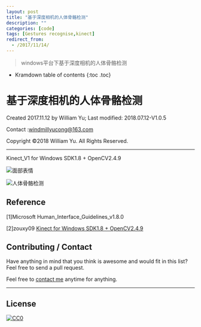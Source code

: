 ```yaml
---
layout: post
title: "基于深度相机的人体骨骼检测"
description: ""
categories: [code]
tags: [Gestures recognise,kinect]
redirect_from:
  - /2017/11/14/
---
```


> windows平台下基于深度相机的人体骨骼检测

* Kramdown table of contents
{:toc .toc}
# 基于深度相机的人体骨骼检测

Created 2017.11.12 by William Yu; Last modified: 2018.07.12-V1.0.5

Contact :[windmillyucong@163.com](mailto:windmillyucong@163.com)

Copyright ©2018 William Yu. All Rights Reserved.  

----

Kinect_V1 for Windows SDK1.8 + OpenCV2.4.9

![面部表情](https://github.com/YuYuCong/YuYuCong.github.io/blob/master/img/%E8%A1%A8%E6%83%85.gif?raw=true)







![人体骨骼检测](https://github.com/YuYuCong/YuYuCong.github.io/blob/master/img/%E9%AA%A8%E9%AA%BC.gif?raw=true)

## Reference

[1]Microsoft Human_Interface_Guidelines_v1.8.0

[2]zouxy09 [Kinect for Windows SDK1.8 + OpenCV2.4.9](http://http://blog.csdn.net/zouxy09/article/details/8146266)




## Contributing / Contact

Have anything in mind that you think is awesome and would fit in this list? Feel free to send a pull request.

Feel free to [contact me](mailto:windmillyucong@163.com) anytime for anything.

-----



## License

[![CC0](http://i.creativecommons.org/p/zero/1.0/88x31.png)](http://creativecommons.org/publicdomain/zero/1.0/)

